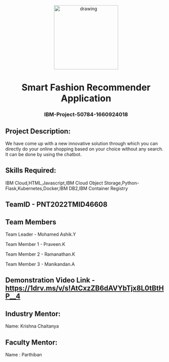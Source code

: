 <div align="center">
<img src="https://upload.wikimedia.org/wikipedia/commons/5/51/IBM_logo.svg"  align="center" alt="drawing" width="200" />
 <h1>Smart Fashion Recommender Application</h1>
 <h3>IBM-Project-50784-1660924018</h3>  
  </div>
  
 ## Project Description:

We have come up with a new innovative solution through which you can directly do your online shopping based on your choice without any search. It can be done by using the chatbot.

## Skills Required:

IBM Cloud,HTML,Javascript,IBM Cloud Object Storage,Python-Flask,Kubernetes,Docker,IBM DB2,IBM Container Registry

  ## TeamID - PNT2022TMID46608
  ## Team Members  
  
  Team Leader - Mohamed Ashik.Y 
  
  Team Member 1 - Praveen.K 
  
  Team Member 2 - Ramanathan.K 
  
  Team Member 3 - Manikandan.A  
  
  ## Demonstration Video Link - https://1drv.ms/v/s!AtCxzZB6dAVYbTjx8L0tBtHP__4
  
  ## Industry Mentor:
  Name: Krishna Chaitanya
  
  ## Faculty Mentor:
  Name : Parthiban
  
  
